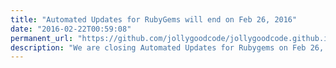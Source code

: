 ```yaml
---
title: "Automated Updates for RubyGems will end on Feb 26, 2016"
date: "2016-02-22T00:59:08"
permanent_url: "https://github.com/jollygoodcode/jollygoodcode.github.io/issues/"
description: "We are closing Automated Updates for Rubygems on Feb 26, 2016"
---
```

